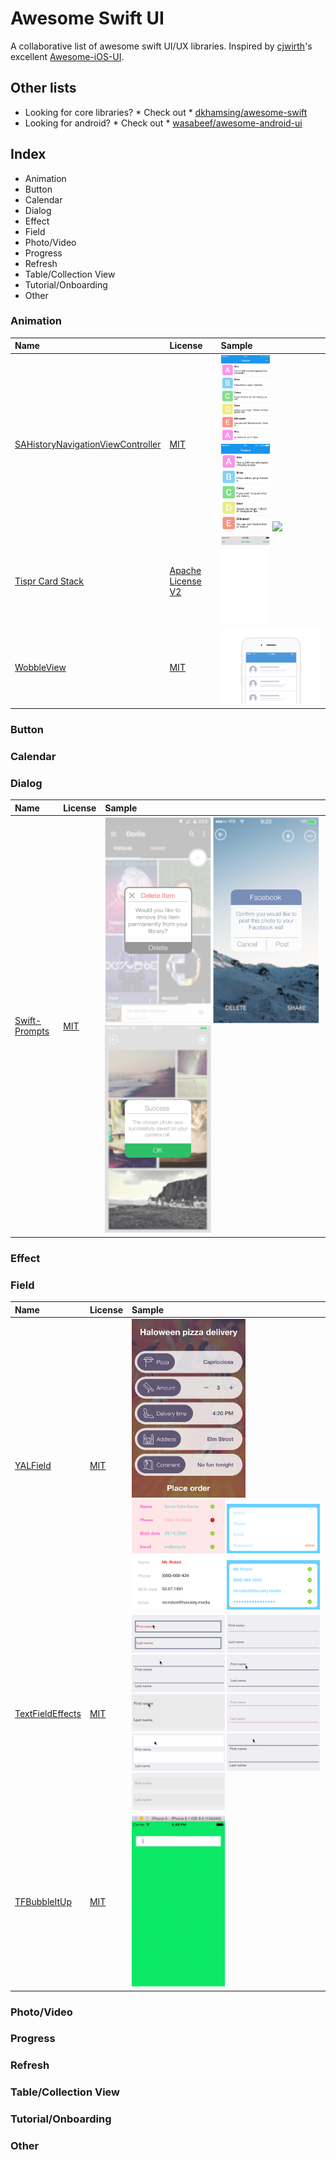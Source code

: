 # Awesome Swift UI
A collaborative list of awesome swift UI/UX libraries. Inspired by [cjwirth]'s excellent [Awesome-iOS-UI][awesome-ios-ui].

## Other lists
- Looking for core libraries? * Check out * [dkhamsing/awesome-swift]
- Looking for android? * Check out * [wasabeef/awesome-android-ui]

## Index
- Animation
- Button
- Calendar
- Dialog
- Effect
- Field
- Photo/Video
- Progress
- Refresh
- Table/Collection View
- Tutorial/Onboarding
- Other

### Animation

| Name                                                                                                     | License             | Sample                                                                                                                                                                                                                                 |
|:---------------------------------------------------------------------------------------------------------|:--------------------|:---------------------------------------------------------------------------------------------------------------------------------------------------------------------------------------------------------------------------------------|
| [SAHistoryNavigationViewController](https://github.com/szk-atmosphere/SAHistoryNavigationViewController) | [MIT]               | <img src="assets/SAHistoryNavgigationViewController/3dtouch.gif" width="49%"> <img src="assets/SAHistoryNavgigationViewController/sample.gif" width="49%"> <img src="assets/SAHistoryNavgigationViewController/touch.gif" width="49%"> |
| [Tispr Card Stack](https://github.com/tispr/tispr-card-stack)                                            | [Apache License V2] | <img src="assets/tispr-card-stack/Screenshot_main.gif" width="49%">                                                                                                                                                                    |
| [WobbleView](https://github.com/inFullMobile/WobbleView)                                                 | [MIT]               | <img src="assets/WobbleView/wobble.gif">                                                                                                                                                                                               |

### Button
### Calendar
### Dialog
| Name                                                          | License | Sample                                                                                                                                                                                       |
|:--------------------------------------------------------------|:--------|:---------------------------------------------------------------------------------------------------------------------------------------------------------------------------------------------|
| [Swift-Prompts](https://github.com/GabrielAlva/Swift-Prompts) | [MIT]   | <img src="assets/Swift-Prompts/SwiftPrompts1.png" width="49%"> <img src="assets/Swift-Prompts/SwiftPrompts2.png" width="49%"> <img src="assets/Swift-Prompts/SwiftPrompts3.png" width="49%"> |

### Effect
### Field

| Name                                                              | License | Sample                                                                                                                                                                                                                                                                                                                                                                                                                                                                                                                                     |
|:------------------------------------------------------------------|:--------|:-------------------------------------------------------------------------------------------------------------------------------------------------------------------------------------------------------------------------------------------------------------------------------------------------------------------------------------------------------------------------------------------------------------------------------------------------------------------------------------------------------------------------------------------|
| [YALField](https://github.com/Yalantis/YALField)                  | [MIT]   | <img src="assets/YALField/PizzaFormFilled.png" width="60%"> <img src="assets/YALField/EditProfileFilledWithError.png" width="49%"> <img src="assets/YALField/RegistrationFormEmpty.png" width="49%"> <img src="assets/YALField/ProfileFormNonValidated.png" width="49%"> <img src="assets/YALField/RegistrationFormFilled.png" width="49%">                                                                                                                                                                                                |
| [TextFieldEffects](https://github.com/raulriera/TextFieldEffects) | [MIT]   | <img src="assets/TextFieldEffects/Akira.gif" width="49%"> <img src="assets/TextFieldEffects/Hoshi.gif" width="49%"> <img src="assets/TextFieldEffects/Isao.gif" width="49%"> <img src="assets/TextFieldEffects/Jiro.gif" width="49%"> <img src="assets/TextFieldEffects/Kaede.gif" width="49%"> <img src="assets/TextFieldEffects/Madoka.gif" width="49%"> <img src="assets/TextFieldEffects/Minoru.gif" width="49%"> <img src="assets/TextFieldEffects/Yoko.gif" width="49%"> <img src="assets/TextFieldEffects/Yoshiko.gif" width="49%"> |
| [TFBubbleItUp](https://github.com/thefuntasty/TFBubbleItUp)       | [MIT]   | <img src="assets/TFBubbleItUp/preview.gif" width="49%">                                                                                                                                                                                                                                                                                                                                                                                                                                                                                    |

### Photo/Video
### Progress
### Refresh
### Table/Collection View
### Tutorial/Onboarding
### Other

[cjwirth]: https://github.com/cjwirth
[dkhamsing/awesome-swift]: https://github.com/matteocrippa/awesome-swift#ui
[wasabeef/awesome-android-ui]: https://github.com/wasabeef/awesome-android-ui
[awesome-ios-ui]: https://github.com/cjwirth/awesome-ios-ui
[mit]: http://opensource.org/licenses/MIT
[apache license v2]: https://www.apache.org/licenses/LICENSE-2.0
